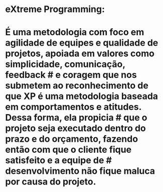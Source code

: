 # eXtreme Programming:
#
# É uma metodologia com foco em agilidade de equipes e qualidade de projetos, apoiada em valores como simplicidade, comunicação, feedback # e coragem que nos submetem ao reconhecimento de que XP é uma metodologia baseada em comportamentos e atitudes. Dessa forma, ela propicia # que o projeto seja executado dentro do prazo e do orçamento, fazendo então com que o cliente fique satisfeito e a equipe de # desenvolvimento não fique maluca por causa do projeto.  
